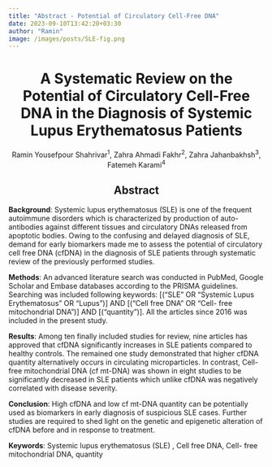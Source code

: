```yaml
---
title: "Abstract - Potential of Circulatory Cell-Free DNA"
date: 2023-09-10T13:42:20+03:30
author: "Ramin"
image: /images/posts/SLE-fig.png
---
```

<h1 align="center"> A Systematic Review on the Potential of Circulatory Cell-Free DNA in the Diagnosis of Systemic Lupus Erythematosus Patients </h1>

<p align="center"> Ramin Yousefpour Shahrivar<sup>1</sup>, Zahra Ahmadi Fakhr<sup>2</sup>, Zahra Jahanbakhsh<sup>3</sup>, Fatemeh Karami<sup>4</sup> </p>

<h2 align="center"> Abstract </h2>

**Background**: Systemic lupus erythematosus (SLE) is one of the frequent autoimmune disorders which is characterized by production of auto-antibodies against different tissues and circulatory DNAs released from apoptotic bodies. Owing to the confusing and delayed diagnosis of SLE, demand for early biomarkers made me to assess the potential of circulatory cell free DNA (cfDNA) in the diagnosis of SLE patients through systematic review of the previously performed studies.

**Methods**: An advanced literature search was conducted in PubMed, Google Scholar and Embase databases according to the PRISMA guidelines. Searching was included following keywords: [(“SLE” OR “Systemic Lupus Erythematosus” OR “Lupus”)] AND [(“Cell free DNA” OR “Cell- free mitochondrial DNA”)] AND [(“quantity”)]. All the articles since 2016 was included in the present study.

**Results**: Among ten finally included studies for review, nine articles has approved that cfDNA significantly increases in SLE patients compared to healthy controls. The remained one study demonstrated that higher cfDNA quantity alternatively occurs in circulating microparticles. 
In contrast,  Cell- free mitochondrial DNA (cf mt-DNA) was shown in eight studies to be significantly decreased in SLE patients which unlike cfDNA was negatively correlated with disease severity.

**Conclusion**: High cfDNA and low cf mt-DNA quantity can be potentially used as biomarkers in early diagnosis of suspicious SLE cases. Further studies are required to shed light on the genetic and epigenetic alteration of cfDNA before and in response to treatment.

**Keywords**: Systemic lupus erythematosus (SLE) , Cell free DNA, Cell- free mitochondrial DNA, quantity
